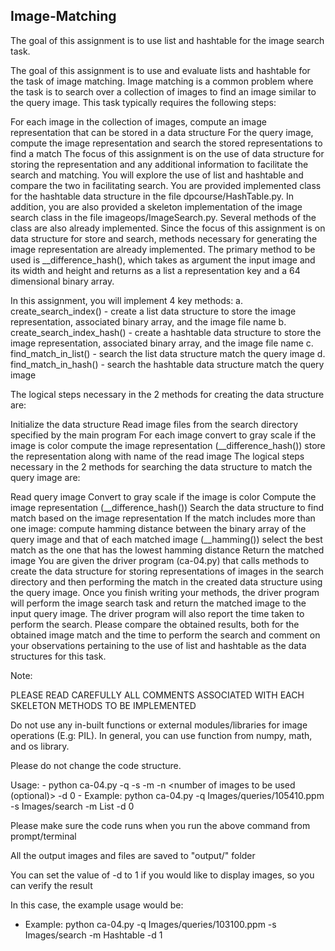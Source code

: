 ## Image-Matching
The goal of this assignment is to use list and hashtable for the image search task.

The goal of this assignment is to use and evaluate lists and hashtable for the task of image matching. Image matching is a common problem where the task is to search over a collection of images to find an image similar to the query image. This task typically requires the following steps:

For each image in the collection of images, compute an image representation that can be stored in a data structure
For the query image, compute the image representation and search the stored representations to find a match
The focus of this assignment is on the use of data structure for storing the representation and any additional information to facilitate the search and matching. You will explore the use of list and hashtable and compare the two in facilitating search. You are provided implemented class for the hashtable data structure in the file dpcourse/HashTable.py. In addition, you are also provided a skeleton implementation of the image search class in the file imageops/ImageSearch.py. Several methods of the class are also already implemented. Since the focus of this assignment is on data structure for store and search, methods necessary for generating the image representation are already implemented. The primary method to be used is __difference_hash(), which takes as argument the input image and its width and height and returns as a list a representation key and a 64 dimensional binary array.

In this assignment, you will implement 4 key methods: a. create_search_index() - create a list data structure to store the image representation, associated binary array, and the image file name b. create_search_index_hash() - create a hashtable data structure to store the image representation, associated binary array, and the image file name c. find_match_in_list() - search the list data structure match the query image d. find_match_in_hash() - search the hashtable data structure match the query image

The logical steps necessary in the 2 methods for creating the data structure are:

Initialize the data structure
Read image files from the search directory specified by the main program
For each image
convert to gray scale if the image is color
compute the image representation (__difference_hash())
store the representation along with name of the read image
The logical steps necessary in the 2 methods for searching the data structure to match the query image are:

Read query image
Convert to gray scale if the image is color
Compute the image representation (__difference_hash())
Search the data structure to find match based on the image representation
If the match includes more than one image:
compute hamming distance between the binary array of the query image and that of each matched image (__hamming())
select the best match as the one that has the lowest hamming distance
Return the matched image
You are given the driver program (ca-04.py) that calls methods to create the data structure for storing representations of images in the search directory and then performing the match in the created data structure using the query image.
Once you finish writing your methods, the driver program will perform the image search task and return the matched image to the input query image. The driver program will also report the time taken to perform the search. Please compare the obtained results, both for the obtained image match and the time to perform the search and comment on your observations pertaining to the use of list and hashtable as the data structures for this task.

Note:

PLEASE READ CAREFULLY ALL COMMENTS ASSOCIATED WITH EACH SKELETON METHODS TO BE IMPLEMENTED

Do not use any in-built functions or external modules/libraries for image operations (E.g: PIL). In general, you can use function from numpy, math, and os library. 

Please do not change the code structure.

Usage: - python ca-04.py -q -s -m -n <number of images to be used (optional)> -d 0 - Example: python ca-04.py -q Images/queries/105410.ppm -s Images/search -m List -d 0

Please make sure the code runs when you run the above command from prompt/terminal

All the output images and files are saved to "output/" folder

You can set the value of -d to 1 if you would like to display images, so you can verify the result

In this case, the example usage would be:

- Example: python ca-04.py -q Images/queries/103100.ppm -s Images/search -m Hashtable -d 1
